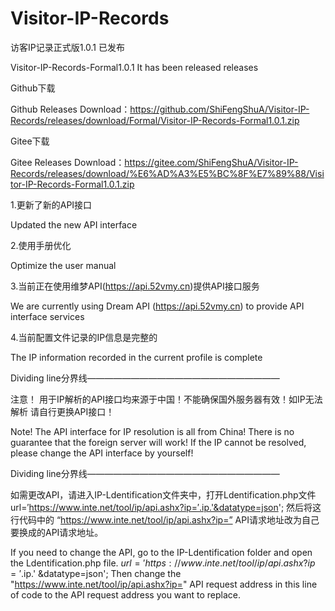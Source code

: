 # Visitor-IP-Records

访客IP记录正式版1.0.1 已发布

Visitor-IP-Records-Formal1.0.1 It has been released releases


Github下载

Github Releases Download：https://github.com/ShiFengShuA/Visitor-IP-Records/releases/download/Formal/Visitor-IP-Records-Formal1.0.1.zip

Gitee下载

Gitee Releases Download：https://gitee.com/ShiFengShuA/Visitor-IP-Records/releases/download/%E6%AD%A3%E5%BC%8F%E7%89%88/Visitor-IP-Records-Formal1.0.1.zip


1.更新了新的API接口

Updated the new API interface

2.使用手册优化

Optimize the user manual

3.当前正在使用维梦API(https://api.52vmy.cn)提供API接口服务

We are currently using Dream API (https://api.52vmy.cn) to provide API interface services

4.当前配置文件记录的IP信息是完整的

The IP information recorded in the current profile is complete


Dividing line分界线——————————————————————

注意！ 用于IP解析的API接口均来源于中国！不能确保国外服务器有效！如IP无法解析 请自行更换API接口！

Note! The API interface for IP resolution is all from China! There is no guarantee that the foreign server will work! If the IP cannot be resolved, please change the API interface by yourself!


Dividing line分界线——————————————————————


如需更改API，请进入IP-Ldentification文件夹中，打开Ldentification.php文件
url=′https://www.inte.net/tool/ip/api.ashx?ip=′.ip.'&datatype=json'; 然后将这行代码中的 “https://www.inte.net/tool/ip/api.ashx?ip=” API请求地址改为自己要换成的API请求地址。


If you need to change the API, go to the IP-Ldentification folder and open the Ldentification.php file.
$url = 'https://www.inte.net/tool/ip/api.ashx?ip='.$ip.' &datatype=json'; Then change the "https://www.inte.net/tool/ip/api.ashx?ip=" API request address in this line of code to the API request address you want to replace.
